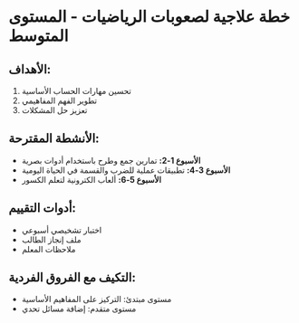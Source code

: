 # خطة علاجية لصعوبات الرياضيات - المستوى المتوسط

## الأهداف:
1. تحسين مهارات الحساب الأساسية
2. تطوير الفهم المفاهيمي
3. تعزيز حل المشكلات

## الأنشطة المقترحة:
- **الأسبوع 1-2:** تمارين جمع وطرح باستخدام أدوات بصرية
- **الأسبوع 3-4:** تطبيقات عملية للضرب والقسمة في الحياة اليومية
- **الأسبوع 5-6:** ألعاب الكترونية لتعلم الكسور

## أدوات التقييم:
- اختبار تشخيصي أسبوعي
- ملف إنجاز الطالب
- ملاحظات المعلم

## التكيف مع الفروق الفردية:
- مستوى مبتدئ: التركيز على المفاهيم الأساسية
- مستوى متقدم: إضافة مسائل تحدي